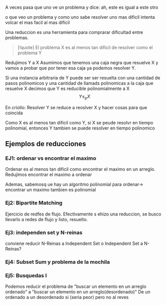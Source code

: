 A veces pasa que uno ve un problema y dice: ah, este es igual a este otro 

o que veo un problema y como uno sabe resolver uno mas dificil intenta volcar el mas facil al mas dificil


Una reduccion es una herramienta para comprarar dificultad entre problemas. 

>[!quote] El problema X es al menos tan dificil de resolver como el problema Y

Redujimos Y a X
Asumimos que tenemos una caja negra que resuelve X y vamos a probar que por tener esa caja ya podemos resolver Y.

Si una instancia arbitraria de Y puede ser ser resuelta con una cantidad de pasos polinomicos y una cantidad de llamads polinomicas a la caja que resuelve X decimos que Y es reducible polinomialmente a X 
$$Y \leq_{p}X$$

En criollo: Resolver Y se reduce a reoslver X y hacer cosas para que coincida


Como X es al menos tan dificil como Y, si X se peude resolvr en tiempo polinomial, entonces Y tambien se puede resolver en tiempo polinomico

## Ejemplos de reducciones
### EJ1: ordenar vs encontrar el maximo 
Ordenar es al menos tan dificil como encontrar el maximo en un arreglo. Redujimos encontrar el maximo a ordenar

Ademas, sabemosq ue hay un algoritmo polinomial para ordenar-> encontrar un maximo tambien es polinomial

### Ej2: Bipartite Matching 
Ejercicio de redfes de flujo. Efectivamente s ehizo una reduccion, se busco llevarlo a redes de flujo y listo, resuelto. 

### Ej3: independen set y N-reinas
conviene reducir N-Reinas a Independent Set o Independent Set a N-Reinas?


### Ej4: Subset Sum y problema de la mochila

### Ej5: Busquedas I 
Podemos reducir el problema de "buscar un elemento en un arreglo ordenado" a "buscar un elemento en un arreglo(desordenado)"
De un ordenado a un desordenado si (seria peor) pero no al reves
